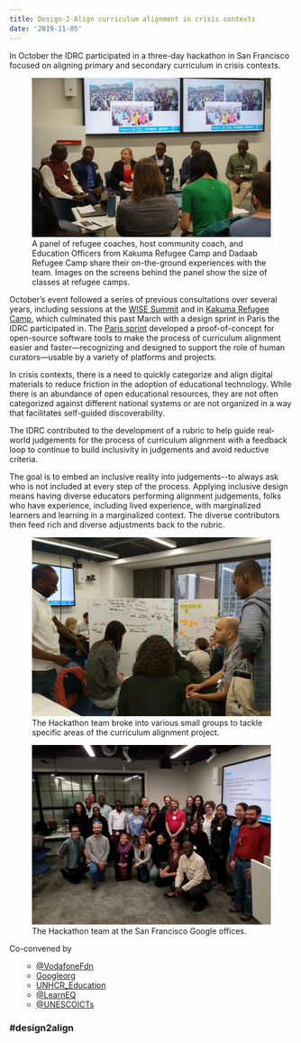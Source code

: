 ```yaml
---
title: Design-2-Align curriculum alignment in crisis contexts
date: '2019-11-05'
---
```

In October the IDRC participated in a three-day hackathon in San Francisco focused on
 aligning
primary and secondary curriculum in crisis contexts.
<figure>
<img src="images/Design-2-Align_panel.png"
alt="Two large TV screens on a wall behind a panel of five guests and one moderator
in a small meeting room. TV screens show three images of large crowded refugee camp classrooms both indoors and outdoors.">
<figcaption>
A panel of refugee coaches, host community coach, and Education Officers from Kakuma Refugee
Camp and Dadaab Refugee Camp share their on-the-ground experiences with the team.
 Images on the
screens behind the panel show the size of classes at refugee camps.
</figcaption>
</figure>

October’s event followed a series of previous consultations over several years,
including sessions
at the [WISE Summit](https://www.wise-qatar.org) and in
[Kakuma Refugee Camp](https://www.unhcr.org/ke/kakuma-refugee-camp), which culminated
this past March with a design sprint in Paris the IDRC participated in. The
[Paris sprint](https://blog.learningequality.org/report-release-design-sprint-on-curriculum-alignment-in-crisis-contexts-57eb717b9e7e)
developed a proof-of-concept for open-source software tools to make the process of curriculum
alignment easier and faster—recognizing and designed to support the role of human curators—usable by
a variety of platforms and projects.

In crisis contexts, there is a need to quickly categorize and align digital materials to reduce
friction in the adoption of educational technology. While there is an abundance of open educational
resources, they are not often categorized against different national systems or are not organized in
a way that facilitates self-guided discoverability.

The IDRC contributed to the development of a rubric to help guide real-world judgements for the
process of curriculum alignment with a feedback loop to continue to build inclusivity in judgements
and avoid reductive criteria.

The goal is to embed an inclusive reality into judgements--to always ask who is not included at
every step of the process. Applying inclusive design means having diverse educators performing
alignment judgements, folks who have experience, including lived experience, with marginalized
learners and learning in a marginalized context. The diverse contributors then feed rich and diverse
adjustments back to the rubric.

<figure>
<img src="images/Design-2-Align_activity.png"
alt="Several people sitting on chairs, on the floor and standing while interacting with two
 whiteboards filled with writing and coloured sticky notes.">
<figcaption>
The Hackathon team broke into various small groups to tackle specific areas of the curriculum
alignment project.
</figcaption>
</figure>
<figure>
<img src="images/Design-2-Align_team.png"
alt="Group portrait of some of the participants in the hackathon. There are approximately
 25 people standing and kneeling in casual poses.">
<figcaption>
The Hackathon team at the San Francisco Google offices.
</figcaption>
</figure>
<span>Co-convened by</span>
<ul class="floe-news-inlineList">

- [@VodafoneFdn](https://twitter.com/vodafonefdn)
- [Googleorg](https://twitter.com/Googleorg)
- [UNHCR_Education](https://twitter.com/UNHCR_Education)
- [@LearnEQ](https://twitter.com/LearnEQ)
- [@UNESCOICTs](https://twitter.com/UNESCOICTs)

</ul>

### #design2align
